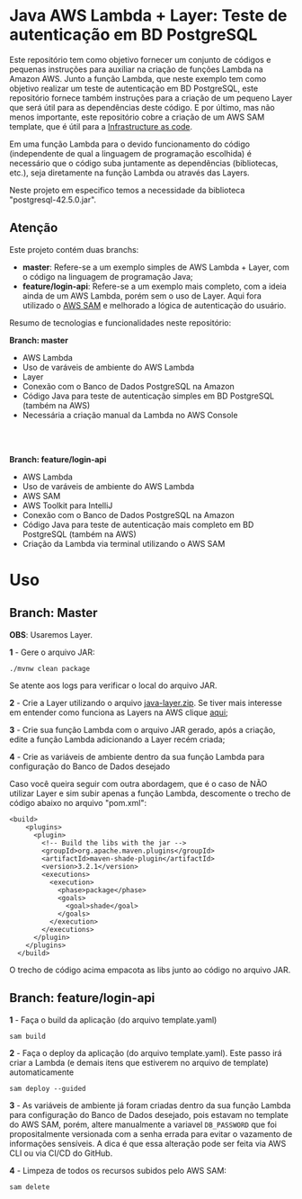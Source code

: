 # Java AWS Lambda + Layer: Teste de autenticação em BD PostgreSQL

Este repositório tem como objetivo fornecer um conjunto de códigos e pequenas instruções para auxiliar na criação de funções Lambda na Amazon AWS. Junto a função Lambda, que neste exemplo tem como objetivo realizar um teste de autenticação em BD PostgreSQL, este repositório fornece também instruções para a criação de um pequeno Layer que será útil para as dependências deste código. E por último, mas não menos importante, este repositório cobre a criação de um AWS SAM template, que é útil para a [Infrastructure as code](https://docs.aws.amazon.com/whitepapers/latest/introduction-devops-aws/infrastructure-as-code.html).

Em uma função Lambda para o devido funcionamento do código (independente de qual a linguagem de programação escolhida) é necessário que o código suba juntamente as dependências (bibliotecas, etc.), seja diretamente na função Lambda ou através das Layers.

Neste projeto em especifico temos a necessidade da biblioteca "postgresql-42.5.0.jar".

## Atenção
Este projeto contém duas branchs:
- **master**: Refere-se a um exemplo simples de AWS Lambda + Layer, com o código na linguagem de programação Java;
- **feature/login-api**: Refere-se a um exemplo mais completo, com a ideia ainda de um AWS Lambda, porém sem o uso de Layer. Aqui fora utilizado o [AWS SAM](https://aws.amazon.com/pt/serverless/sam/) e melhorado a lógica de autenticação do usuário.

Resumo de tecnologias e funcionalidades neste repositório:

**Branch: master**
- AWS Lambda
- Uso de varáveis de ambiente do AWS Lambda
- Layer
- Conexão com o Banco de Dados PostgreSQL na Amazon
- Código Java para teste de autenticação simples em BD PostgreSQL (também na AWS)
- Necessária a criação manual da Lambda no AWS Console

<br></br>

**Branch: feature/login-api**
- AWS Lambda
- Uso de varáveis de ambiente do AWS Lambda
- AWS SAM
- AWS Toolkit para IntelliJ
- Conexão com o Banco de Dados PostgreSQL na Amazon
- Código Java para teste de autenticação mais completo em BD PostgreSQL (também na AWS)
- Criação da Lambda via terminal utilizando o AWS SAM


# Uso
## Branch: Master
**OBS**: Usaremos Layer.

**1** - Gere o arquivo JAR:
```
./mvnw clean package
```

Se atente aos logs para verificar o local do arquivo JAR.

**2** - Crie a Layer utilizando o arquivo [java-layer.zip](/src/main/resources/java-layer.zip). Se tiver mais interesse em entender como funciona as Layers na AWS clique [aqui](https://docs.aws.amazon.com/lambda/latest/dg/packaging-layers.html);

**3** - Crie sua função Lambda com o arquivo JAR gerado, após a criação, edite a função Lambda adicionando a Layer recém criada;

**4** - Crie as variáveis de ambiente dentro da sua função Lambda para configuração do Banco de Dados desejado


Caso você queira seguir com outra abordagem, que é o caso de NÃO utilizar Layer e sim subir apenas a função Lambda, descomente o trecho de código abaixo no arquivo "pom.xml":
```
<build>
    <plugins>
      <plugin>
        <!-- Build the libs with the jar -->
        <groupId>org.apache.maven.plugins</groupId>
        <artifactId>maven-shade-plugin</artifactId>
        <version>3.2.1</version>
        <executions>
          <execution>
            <phase>package</phase>
            <goals>
              <goal>shade</goal>
            </goals>
          </execution>
        </executions>
      </plugin>
    </plugins>
  </build>
```
O trecho de código acima empacota as libs junto ao código no arquivo JAR. 

## Branch: feature/login-api
**1** - Faça o build da aplicação (do arquivo template.yaml)
```
sam build
```

**2** - Faça o deploy da aplicação (do arquivo template.yaml). Este passo irá criar a Lambda (e demais itens que estiverem no arquivo de template) automaticamente
```
sam deploy --guided
```

**3** - As variáveis de ambiente já foram criadas dentro da sua função Lambda para configuração do Banco de Dados desejado, pois estavam no template do AWS SAM, porém, altere manualmente a variavel ```DB_PASSWORD``` que foi propositalmente versionada com a senha errada para evitar o vazamento de informações sensíveis. A dica é que essa alteração pode ser feita via AWS CLI ou via CI/CD do GitHub.

**4** - Limpeza de todos os recursos subidos pelo AWS SAM:
```
sam delete
```
